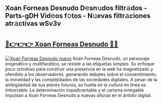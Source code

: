 ## Xoan Forneas Desnudo D𝚎sn𝚞dos filtr𝚊dos - Parts-gDH Vid𝚎os f𝚘tos - N𝚞evas filtr𝚊ciones atr𝚊ctivas wSv3v

# <h2><a href="http://mb9inx.tromn.icu/?c=Xoan+Forneas+Desnudo">🔗👉👉👉 Xoan Forneas Desnudo 🔗🔗</a></h2>

[![Xoan Forneas Desnudo nuevo](https://i.imgur.com/pEAQMta.gif)](http://mb9inx.tromn.icu/?c=Xoan+Forneas+Desnudo)
Xoan Forneas Desnudo, un personaje enigmático y multifacético, se resiste a las etiquetas simples. Su enfoque poco ortodoxo para construir una presencia en la web ha magnetizado y ofendido a los observadores, generando debates sobre el consentimiento, la moralidad y las complejidades de las sociedades digitales. A pesar de la ambigüedad de sus planes futuros, su huella en la cultura en línea es imborrable. La determinación inquebrantable y el carisma innegable impulsan a Xoan Forneas Desnudo a nuevas alturas en el ámbito digital.
